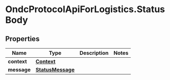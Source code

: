 # OndcProtocolApiForLogistics.StatusBody

## Properties
Name | Type | Description | Notes
------------ | ------------- | ------------- | -------------
**context** | [**Context**](Context.md) |  | 
**message** | [**StatusMessage**](StatusMessage.md) |  | 
